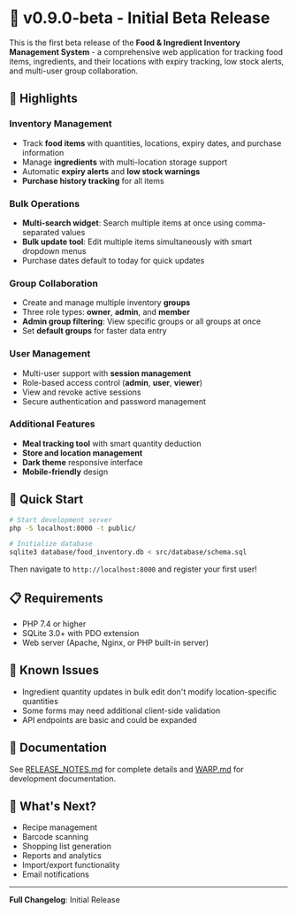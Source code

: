 # 🎉 v0.9.0-beta - Initial Beta Release

This is the first beta release of the **Food & Ingredient Inventory Management System** - a comprehensive web application for tracking food items, ingredients, and their locations with expiry tracking, low stock alerts, and multi-user group collaboration.

## 🌟 Highlights

### Inventory Management
- Track **food items** with quantities, locations, expiry dates, and purchase information
- Manage **ingredients** with multi-location storage support
- Automatic **expiry alerts** and **low stock warnings**
- **Purchase history tracking** for all items

### Bulk Operations
- **Multi-search widget**: Search multiple items at once using comma-separated values
- **Bulk update tool**: Edit multiple items simultaneously with smart dropdown menus
- Purchase dates default to today for quick updates

### Group Collaboration
- Create and manage multiple inventory **groups**
- Three role types: **owner**, **admin**, and **member**
- **Admin group filtering**: View specific groups or all groups at once
- Set **default groups** for faster data entry

### User Management
- Multi-user support with **session management**
- Role-based access control (**admin**, **user**, **viewer**)
- View and revoke active sessions
- Secure authentication and password management

### Additional Features
- **Meal tracking tool** with smart quantity deduction
- **Store and location management**
- **Dark theme** responsive interface
- **Mobile-friendly** design

## 🚀 Quick Start

```bash
# Start development server
php -S localhost:8000 -t public/

# Initialize database
sqlite3 database/food_inventory.db < src/database/schema.sql
```

Then navigate to `http://localhost:8000` and register your first user!

## 📋 Requirements

- PHP 7.4 or higher
- SQLite 3.0+ with PDO extension
- Web server (Apache, Nginx, or PHP built-in server)

## 🐛 Known Issues

- Ingredient quantity updates in bulk edit don't modify location-specific quantities
- Some forms may need additional client-side validation
- API endpoints are basic and could be expanded

## 📖 Documentation

See [RELEASE_NOTES.md](RELEASE_NOTES.md) for complete details and [WARP.md](WARP.md) for development documentation.

## 🔮 What's Next?

- Recipe management
- Barcode scanning
- Shopping list generation
- Reports and analytics
- Import/export functionality
- Email notifications

---

**Full Changelog**: Initial Release
